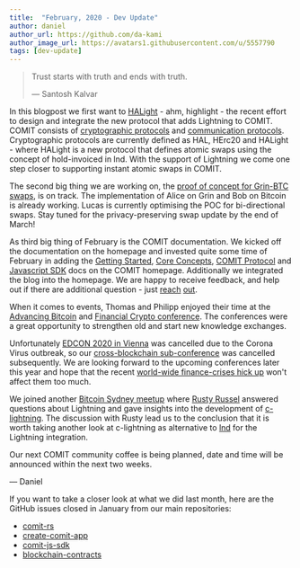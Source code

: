 ```yaml
---
title:  "February, 2020 - Dev Update"
author: daniel
author_url: https://github.com/da-kami
author_image_url: https://avatars1.githubusercontent.com/u/5557790
tags: [dev-update]
---
```


> Trust starts with truth and ends with truth.
>
> — Santosh Kalvar

In this blogpost we first want to [HALight](https://github.com/comit-network/comit-rs/issues/1954) - ahm, highlight - the recent effort to design and integrate the new protocol that adds Lightning to COMIT. 
COMIT consists of [cryptographic protocols](https://comit.network/docs/comit-protocol/comit-protocol-stack#comit-cryptographic-protocols) and [communication protocols](https://comit.network/docs/comit-protocol/comit-protocol-stack#comit-communication-protocols).
Cryptographic protocols are currently defined as HAL, HErc20 and  HALight - where HALight is a new protocol that defines atomic swaps using the concept of hold-invoiced in lnd.
With the support of Lightning we come one step closer to supporting instant atomic swaps in COMIT.

<!--truncate-->

The second big thing we are working on, the [proof of concept for Grin-BTC swaps](https://github.com/comit-network/grin-btc-poc), is on track. 
The implementation of Alice on Grin and Bob on Bitcoin is already working.
Lucas is currently optimising the POC for bi-directional swaps. Stay tuned for the privacy-preserving swap update by the end of March!

As third big thing of February is the COMIT documentation. We kicked off the documentation on the homepage and invested quite some time of February in adding the [Getting Started](https://comit.network/docs/getting-started/create-comit-app), [Core Concepts](https://comit.network/docs/core-concepts/atomic-swap-htlc), [COMIT Protocol](https://comit.network/docs/comit-protocol/comit-protocol-stack) and [Javascript SDK](https://comit.network/docs/comit-sdk/index) docs on the COMIT homepage.
Additionally we integrated the blog into the homepage.
We are happy to receive feedback, and help out if there are additional question - just [reach](https://twitter.com/comit_network) [out](mailto:hello@coblox.tech).

When it comes to events, Thomas and Philipp enjoyed their time at the [Advancing Bitcoin](https://advancingbitcoin.com) and [Financial Crypto conference](https://fc20.ifca.ai/).
The conferences were a great opportunity to strengthen old and start new knowledge exchanges.

Unfortunately [EDCON 2020 in Vienna](https://www.edcon.io/) was cancelled due to the Corona Virus outbreak, so our [cross-blockchain sub-conference](https://www.edcon.io/agenda?id=a17b8bbe08994c559218ca60426e2214) was cancelled subsequently.
We are looking forward to the upcoming conferences later this year and hope that the recent [world-wide finance-crises hick up](https://www.theguardian.com/business/2020/feb/28/coronavirus-leads-to-worst-week-for-markets-since-financial-crisis) won't affect them too much. 

We joined another [Bitcoin Sydney meetup](https://www.meetup.com/en-AU/Bitcoin_Sydney/events/268163844/) where [Rusty Russel](https://github.com/rustyrussell) answered questions about Lightning and gave insights into the development of [c-lightning](https://github.com/ElementsProject/lightning).
The discussion with Rusty lead us to the conclusion that it is worth taking another look at c-lightning as alternative to [lnd](https://github.com/lightningnetwork/lnd) for the Lightning integration.

Our next COMIT community coffee is being planned, date and time will be announced within the next two weeks.

— Daniel

If you want to take a closer look at what we did last month, here are the GitHub issues closed in January from our main repositories:

- [comit-rs](https://github.com/comit-network/comit-rs/issues?utf8=%E2%9C%93&q=is%3Aissue+sort%3Aupdated-desc+closed%3A2020-02-01..2020-02-29)
- [create-comit-app](https://github.com/comit-network/create-comit-app/issues?utf8=%E2%9C%93&q=is%3Aissue+sort%3Aupdated-desc+closed%3A2020-02-01..2020-02-29)
- [comit-js-sdk](https://github.com/comit-network/comit-js-sdk/issues?utf8=%E2%9C%93&q=is%3Aissue+sort%3Aupdated-desc+closed%3A2020-02-01..2020-02-29)
- [blockchain-contracts](https://github.com/comit-network/blockchain-contracts/issues?utf8=%E2%9C%93&q=is%3Aissue+sort%3Aupdated-desc+closed%3A2020-02-01..2020-02-29)
